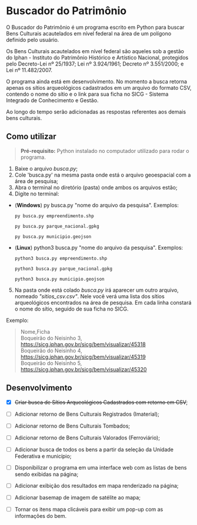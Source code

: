 
# Buscador do Patrimônio

O Buscador do Patrimônio é um programa escrito em Python para buscar Bens Culturais acautelados em nível federal na área de um polígono definido pelo usuário.

Os Bens Culturais acautelados em nível federal são aqueles sob a gestão do Iphan - Instituto do Patrimônio Histórico e Artístico Nacional, protegidos pelo Decreto-Lei nº 25/1937; Lei nº 3.924/1961; Decreto nº 3.551/2000; e Lei nº 11.482/2007.

O programa ainda está em desenvolvimento. No momento a busca retorna apenas os sítios arqueológicos cadastrados em um arquivo do formato CSV, contendo o nome do sítio e o link para sua ficha no SICG - Sistema Integrado de Conhecimento e Gestão.

Ao longo do tempo serão adicionadas as respostas referentes aos demais bens culturais.


## Como utilizar

>**Pré-requisito:** Python instalado no computador utilizado para rodar o programa.

1. Baixe o arquivo *busca.py*;
2. Cole 'busca.py' na mesma pasta onde está o arquivo geoespacial com a área de pesquisa;
3. Abra o terminal no diretório (pasta) onde ambos os arquivos estão;
4. Digite no terminal:

- (**Windows**) py busca.py "nome do arquivo da pesquisa".
    Exemplos:

    `py busca.py empreendimento.shp`
    
    `py busca.py parque_nacional.gpkg`

    `py busca.py municipio.geojson`

- (**Linux**) python3 busca.py "nome do arquivo da pesquisa".
    Exemplos:

    `python3 busca.py empreendimento.shp`

    `python3 busca.py parque_nacional.gpkg`

    `python3 busca.py municipio.geojson`
    
5. Na pasta onde está colado *busca.py* irá aparecer um outro arquivo, nomeado *"sitios_csv.csv"*. Nele você verá uma lista dos sítios arqueológicos encontrados na área de pesquisa. Em cada linha constará o nome do sítio, seguido de sua ficha no SICG.

Exemplo:

>Nome,Ficha<br>
>Boqueirão do Neisinho 3, https://sicg.iphan.gov.br/sicg/bem/visualizar/45318<br>
>Boqueirão do Neisinho 4, https://sicg.iphan.gov.br/sicg/bem/visualizar/45319<br>
>Boqueirão do Neisinho 5, https://sicg.iphan.gov.br/sicg/bem/visualizar/45320<br>


## Desenvolvimento

* [x] ~~Criar busca de Sítios Arqueológicos Cadastrados com retorno em CSV~~;
* [ ] Adicionar retorno de Bens Culturais Registrados (Imaterial);
* [ ] Adicionar retorno de Bens Culturais Tombados;
* [ ] Adicionar retorno de Bens Culturais Valorados (Ferroviário);
* [ ] Adicionar busca de todos os bens a partir da seleção da Unidade Federativa e município;
* [ ] Disponibilizar o programa em uma interface web com as listas de bens sendo exibidas na página;
* [ ] Adicionar exibição dos resultados em mapa renderizado na página;
* [ ] Adicionar basemap de imagem de satélite ao mapa;
* [ ] Tornar os itens mapa clicáveis para exibir um pop-up com as informações do bem.

